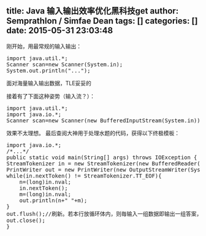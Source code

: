 title: Java 输入输出效率优化黑科技get
author: Semprathlon / Simfae Dean
tags: []
categories: []
date: 2015-05-31 23:03:48
---
刚开始，用最常规的输入输出：
 
<pre class="lang:java decode:true " >import java.util.*;
Scanner scan=new Scanner(System.in);
System.out.println("...");</pre> 

面对海量输入输出数据，TLE妥妥的

接着有了下面这种姿势（输入流？）：
 
<pre class="lang:java decode:true " >import java.util.*;
import java.io.*;
Scanner scan=new Scanner(new BufferedInputStream(System.in));</pre> 

效果不太理想。
最后查阅大神用于处理水题的代码，获得以下终极模板：

 
<pre class="lang:java decode:true " >import java.io.*;
/*...*/
public static void main(String[] args) throws IOException {
StreamTokenizer in = new StreamTokenizer(new BufferedReader(new InputStreamReader(System.in)));
PrintWriter out = new PrintWriter(new OutputStreamWriter(System.out));
while(in.nextToken() != StreamTokenizer.TT_EOF){
    n=(long)in.nval;
    in.nextToken();
    m=(long)in.nval;
    out.println(n+" "+m);
}
out.flush();//刷新。若本行放循环体内，则毎输入一组数据即输出一组答案，但是效率降低
out.close();
}</pre>